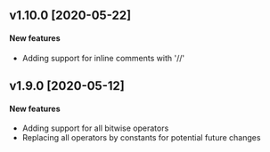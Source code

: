 v1.10.0 [2020-05-22]
-------------------

#### New features
- Adding support for inline comments with '//' 


v1.9.0 [2020-05-12]
-------------------

#### New features
- Adding support for all bitwise operators
- Replacing all operators by constants for potential future changes
